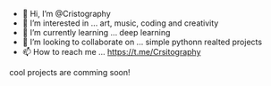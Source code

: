 - 👋 Hi, I’m @Cristography
- 👀 I’m interested in ... art, music, coding and creativity
- 🌱 I’m currently learning ... deep learning
- 💞️ I’m looking to collaborate on ... simple pythonn realted projects
- 📫 How to reach me ... https://t.me/Crsitography

cool projects are comming soon!

<!---
Cristography/Cristography is a ✨ special ✨ repository because its `README.md` (this file) appears on your GitHub profile.
You can click the Preview link to take a look at your changes.
--->
